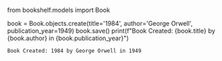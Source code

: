from bookshelf.models import Book

book = Book.objects.create(title='1984', author='George Orwell', publication_year=1949)
book.save()
print(f"Book Created: {book.title} by {book.author} in {book.publication_year}")

`Book Created: 1984 by George Orwell in 1949`